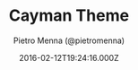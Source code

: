 ---
title: Cayman Theme
github: https://github.com/pietromenna/jekyll-cayman-theme
demo: https://jasonlong.github.io/cayman-theme/
author: Pietro Menna (@pietromenna)
ssg:
  - Jekyll
cms:
  - No Cms
date: 2016-02-12T19:24:16.000Z
github_branch: master
description: >-
  A Jekyll theme for the responsive theme for GitHub Pages
  https://jasonlong.github.io/cayman-theme/
stale: true
---